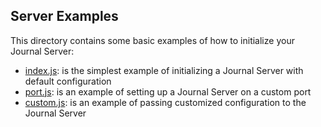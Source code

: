 ## Server Examples

This directory contains some basic examples of how to initialize your Journal Server:

- [index.js](https://github.com/DVDAGames/elite-dangerous-journal-server/blob/master/examples/server/index.js):
is the simplest example of initializing a Journal Server with default configuration
- [port.js](https://github.com/DVDAGames/elite-dangerous-journal-server/blob/master/examples/server/port.js):
is an example of setting up a Journal Server on a custom port
- [custom.js](https://github.com/DVDAGames/elite-dangerous-journal-server/blob/master/examples/server/custom.js):
is an example of passing customized configuration to the Journal Server
